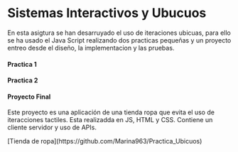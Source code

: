 # Sistemas Interactivos y Ubucuos
En esta asigtura se han desarruyado el uso de iteraciones ubicuas, para ello se ha usado el Java Script realizando dos practicas pequeñas y un proyecto entreo desde el diseño, la implementacion y las pruebas.

#### Practica 1
#### Practica 2

#### Proyecto Final
<p> Este proyecto es una aplicación de una tienda ropa que evita el uso de iteracciones tactiles. Esta realizadda en JS, HTML y CSS. Contiene un cliente servidor y uso de APIs. </p>
[Tienda de ropa](https://github.com/Marina963/Practica_Ubicuos)
